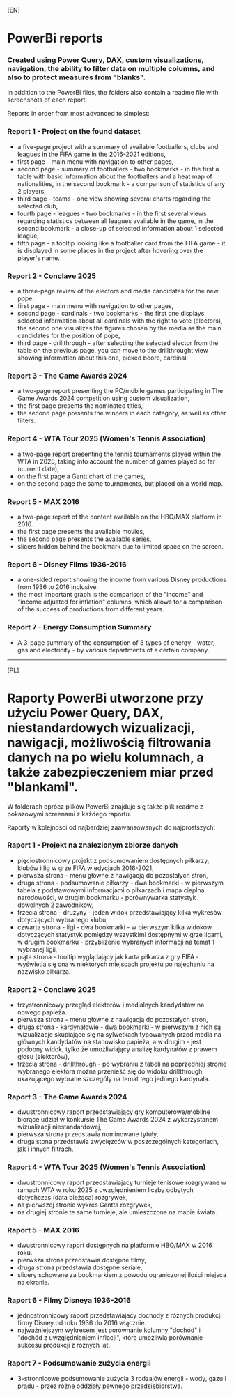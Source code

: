 [EN]

# PowerBi reports 
### Created using Power Query, DAX, custom visualizations, navigation, the ability to filter data on multiple columns, and also to protect measures from "blanks".

In addition to the PowerBi files, the folders also contain a readme file with screenshots of each report.

Reports in order from most advanced to simplest:

### Report 1 - Project on the found dataset
- a five-page project with a summary of available footballers, clubs and leagues in the FIFA game in the 2016-2021 editions,
- first page - main menu with navigation to other pages,
- second page - summary of footballers - two bookmarks - in the first a table with basic information about the footballers and a heat map of nationalities, in the second bookmark - a comparison of statistics of any 2 players,
- third page - teams - one view showing several charts regarding the selected club,
- fourth page - leagues - two bookmarks - in the first several views regarding statistics between all leagues available in the game, in the second bookmark - a close-up of selected information about 1 selected league,
- fifth page - a tooltip looking like a footballer card from the FIFA game - it is displayed in some places in the project after hovering over the player's name.

### Report 2 - Conclave 2025
- a three-page review of the electors and media candidates for the new pope.
- first page - main menu with navigation to other pages,
- second page - cardinals - two bookmarks - the first one displays selected information about all cardinals with the right to vote (electors), the second one visualizes the figures chosen by the media as the main candidates for the position of pope,
- third page - drillthrough - after selecting the selected elector from the table on the previous page, you can move to the drillthrought view showing information about this one, picked beore, cardinal.

### Report 3 - The Game Awards 2024
- a two-page report presenting the PC/mobile games participating in The Game Awards 2024 competition using custom visualization,
- the first page presents the nominated titles,
- the second page presents the winners in each category, as well as other filters.

### Report 4 - WTA Tour 2025 (Women's Tennis Association)
- a two-page report presenting the tennis tournaments played within the WTA in 2025, taking into account the number of games played so far (current date),
- on the first page a Gantt chart of the games,
- on the second page the same tournaments, but placed on a world map.

### Report 5 - MAX 2016
- a two-page report of the content available on the HBO/MAX platform in 2016.
- the first page presents the available movies,
- the second page presents the available series,
- slicers hidden behind the bookmark due to limited space on the screen.

### Report 6 - Disney Films 1936-2016
- a one-sided report showing the income from various Disney productions from 1936 to 2016 inclusive.
- the most important graph is the comparison of the "income" and "income adjusted for inflation" columns, which allows for a comparison of the success of productions from different years.

### Report 7 - Energy Consumption Summary
- A 3-page summary of the consumption of 3 types of energy - water, gas and electricity - by various departments of a certain company.

__________

[PL]

# Raporty PowerBi utworzone przy użyciu Power Query, DAX, niestandardowych wizualizacji, nawigacji, możliwością filtrowania danych na po wielu kolumnach, a także zabezpieczeniem miar przed "blankami".

W folderach oprócz plików PowerBi znajduje się także plik readme z pokazowymi screenami z każdego raportu.

Raporty w kolejności od najbardziej zaawansowanych do najprostszych:

### Raport 1 - Projekt na znalezionym zbiorze danych 
- pięciostronnicowy projekt z podsumowaniem dostępnych piłkarzy, klubów i lig w grze FIFA w edycjach 2016-2021,
- pierwsza strona - menu główne z nawigacją do pozostałych stron,
- druga strona - podsumowanie piłkarzy - dwa bookmarki - w pierwszym tabela z podstawowymi informacjami o piłkarzach i mapa cieplna narodowości, w drugim bookmarku - porównywarka statystyk dowolnych 2 zawodników,
- trzecia strona - drużyny - jeden widok przedstawiający kilka wykresów dotyczących wybranego klubu,
- czwarta strona - ligi - dwa bookmarki - w pierwszym kilka widoków dotyczących statystyk pomiędzy wszystkimi dostępnymi w grze ligami, w drugim bookmarku - przybliżenie wybranych informacji na temat 1 wybranej ligii,
- piąta strona - tooltip wyglądający jak karta piłkarza z gry FIFA - wyświetla się ona w niektórych miejscach projektu po najechaniu na nazwisko piłkarza.

### Raport 2 - Conclave 2025
- trzystronnicowy przegląd elektorów i medialnych kandydatów na nowego papieża.
- pierwsza strona - menu główne z nawigacją do pozostałych stron,
- druga strona - kardynałowie - dwa bookmarki - w pierwszym z nich są wizualizacje skupiające się na sylwetkach typowanych przed media na głównych kandydatów na stanowisko papieża, a w drugim - jest podobny widok, tylko że umożliwiający analizę kardynałów z prawem głosu (elektorów),
- trzecia strona - drillthrough - po wybraniu z tabeli na poprzedniej stronie wybranego elektora można przenieść się do widoku drillthrough ukazującego wybrane szczegóły na temat tego jednego kardynała.

### Raport 3 - The Game Awards 2024
- dwustronnicowy raport przedstawiający gry komputerowe/mobilne biorące udział w konkursie The Game Awards 2024 z wykorzystanem wizualizacji niestandardowej,
- pierwsza strona przedstawia nominowane tytuły,
- druga stona przedstawia zwycięzców w poszczególnych kategoriach, jak i innych filtrach.

### Raport 4 - WTA Tour 2025 (Women's Tennis Association)
- dwustronnicowy raport przedstawiajacy turnieje tenisowe rozgrywane w ramach WTA w roku 2025 z uwzględnieniem liczby odbytych dotychczas (data bieżąca) rozgrywek,
- na pierwszej stronie wykres Gantta rozgrywek,
- na drugiej stronie te same turnieje, ale umieszczone na mapie świata.

### Raport 5 - MAX 2016
- dwustronnicowy raport dostępnych na platformie HBO/MAX w 2016 roku.
- pierwsza strona przedstawia dostępne filmy,
- druga strona przedstawia dostępne seriale,
- slicery schowane za bookmarkiem z powodu ograniczonej ilości miejsca na ekranie.

### Raport 6 - Filmy Disneya 1936-2016
- jednostronnicowy raport przedstawiajacy dochody z różnych produkcji firmy Disney od roku 1936 do 2016 włącznie.
- najważniejszym wykresem jest porównanie kolumny "dochód" i "dochód z uwzględnieniem inflacji", która umożliwia porównanie sukcesu produkcji z różnych lat.

### Raport 7 - Podsumowanie zużycia energii
- 3-stronnicowe podsumowanie zużycia 3 rodzajów energii - wody, gazu i prądu - przez różne oddziały pewnego przedsiębiorstwa.

